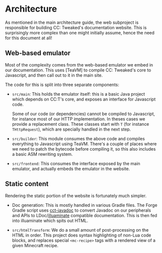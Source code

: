 <!--
SPDX-FileCopyrightText: 2023 The CC: Tweaked Developers

SPDX-License-Identifier: MPL-2.0
-->

# Architecture
As mentioned in the main architecture guide, the web subproject is responsible for building CC: Tweaked's documentation
website. This is surprisingly more complex than one might initially assume, hence the need for this document at all!

## Web-based emulator
Most of the complexity comes from the web-based emulator we embed in our documentation. This uses [TeaVM] to compile
CC: Tweaked's core to Javascript, and then call out to it in the main site.

The code for this is split into three separate components:
 - `src/main`: This holds the emulator itself: this is a basic Java project which depends on CC:T's core, and exposes an
   interface for Javascript code.

   Some of our code (or dependencies) cannot be compiled to Javascript, for instance most of our HTTP implementation. In
   theses cases we provide a replacement class. These classes start with `T` (for instance `THttpRequest`), which are
   specially handled in the next step.

 - `src/builder`: This module consumes the above code and compiles everything to Javascript using TeaVM. There's a
    couple of places where we need to patch the bytecode before compiling it, so this also includes a basic ASM
    rewriting system.

 - `src/frontend`: This consumes the interface exposed by the main emulator, and actually embeds the emulator in the
   website.

## Static content
Rendering the static portion of the website is fortunately much simpler.

 - Doc generation: This is mostly handled in various Gradle files. The Forge Gradle script uses [cct-javadoc] to convert
   Javadoc on our peripherals and APIs to LDoc/[illuaminate] compatible documentation. This is then fed into illuaminate
   which spits out HTML.

 - `src/htmlTransform`: We do a small amount of post-processing on the HTML in order. This project does syntax
   highlighting of non-Lua code blocks, and replaces special `<mc-recipe>` tags with a rendered view of a given
   Minecraft recipe.

[cct-javadoc]: https://github.com/cc-tweaked/cct-javadoc
[illuaminate]: https://github.com/Squiddev/illuaminate
